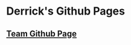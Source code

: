 # Derrick's Github Pages

## [Team Github Page](https://github.com/PunarvasuS/TheSlushies/blob/main/README.md#Week-Overview)
